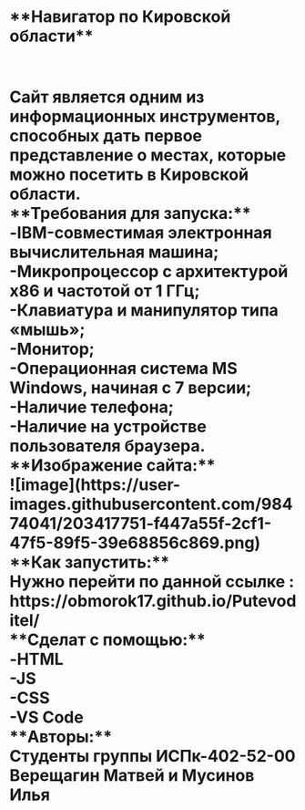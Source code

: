 <h1>**Навигатор по Кировской области**<h1> <br/> 
Сайт является одним из информационных инструментов, способных дать первое представление о местах, которые можно посетить в Кировской области.<br/>
**Требования для запуска:**<br/>
-IBM-совместимая электронная вычислительная машина;<br/>
-Микропроцессор с архитектурой x86 и частотой от 1 ГГц;<br/>
-Клавиатура и манипулятор типа «мышь»;<br/>
-Монитор;<br/>
-Операционная система MS Windows, начиная с 7 версии;<br/>
-Наличие телефона;<br/>
-Наличие на устройстве пользователя браузера.<br/>
**Изображение сайта:**<br/>
![image](https://user-images.githubusercontent.com/98474041/203417751-f447a55f-2cf1-47f5-89f5-39e68856c869.png)
**Как запустить:**<br/>
Нужно перейти по данной ссылке : https://obmorok17.github.io/Putevoditel/<br/>
**Сделат с помощью:**<br/>
-HTML<br/>
-JS<br/>
-CSS<br/>
-VS Code<br/>
**Авторы:**<br/>
Студенты группы ИСПк-402-52-00 Верещагин Матвей и Мусинов Илья<br/>
